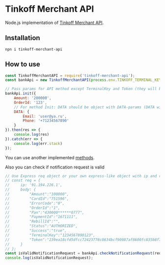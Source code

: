 # Tinkoff Merchant API

Node.js implementation of [Tinkoff Merchant API](https://oplata.tinkoff.ru/documentation/).

## Installation

```
npn i tinkoff-merchant-api
```

## How to use

```js
const TinkoffMerchantAPI = require('tinkoff-merchant-api');
const bankApi = new TinkoffMerchantAPI(process.env.TINKOFF_TERMINAL_KEY, process.env.TINKOFF_SECRET_KEY);

// Pass params for API method except TerminalKey and Token (they will be added automatically)
bankApi.init({
    Amount: '200000',
    OrderId: '123',
    // For method Init: DATA should be object with DATA-params (DATA will be serialized (including urlencoding of values) automatically)
    DATA: {
        Email: 'user@ya.ru',
        Phone: '+71234567890'
    }
}).then(res => {
    console.log(res)
}).catch(err => {
    console.log(err.stack)
});
```

You can use another implemented [methods](index.js).

Also you can check if notification request is valid

```js
// Use Express req object or your own express-like object with ip and request params:
// const req = {
//     ip: '91.194.226.1',
//     body: {
//         "Amount":"100000",
//         "CardId":"751596",
//         "ErrorCode":"0",
//         "OrderId":"1",
//         "Pan":"430000******0777",
//         "PaymentId":"1671111",
//         "RebillId":"",
//         "Status":"AUTHORIZED",
//         "Success":"true",
//         "TerminalKey":"1234567890123",
//         "Token":"239ea18cfd5dfcc72423778c0634bcf90987af8600fc835b8f7d7657cc95c69b"
//     }
// };
const isValidNotificationRequest = bankApi.checkNotificationRequest(req);
console.log(isValidNotificationRequest);
```

